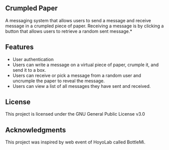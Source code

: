 ## Crumpled Paper
A messaging system that allows users to send a message and receive message in a crumpled piece of paper. Receiving a message is by clicking a button that allows users to retrieve a random sent message.*

## Features
 - User authentication
 - Users can write a message on a virtual piece of paper, crumple it, and send it to a box.
 - Users can receive or pick a message from a random user and uncrumple the paper to reveal the message.
 - Users can view a list of all messages they have sent and received.
 
## License
This project is licensed under the GNU General Public License v3.0
 
## Acknowledgments
This project was inspired by web event of HoyoLab called BottleMi.
